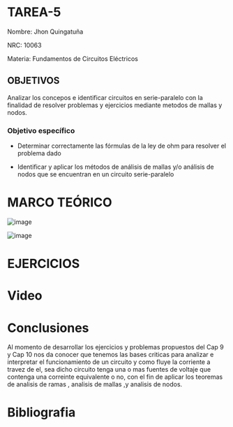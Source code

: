 # TAREA-5

Nombre: Jhon Quingatuña

NRC: 10063

Materia: Fundamentos de Circuitos Eléctricos

## OBJETIVOS

Analizar los concepos e identificar circuitos en serie-paralelo con la finalidad de resolver problemas y ejercicios mediante metodos de mallas y nodos. 

### Objetivo específico

* Determinar correctamente las fórmulas de la ley de ohm para resolver el problema dado

* Identificar y aplicar los métodos de análisis de mallas y/o análisis de nodos que se encuentran en un circuito serie-paralelo

# MARCO TEÓRICO

![image](https://user-images.githubusercontent.com/116813974/210279283-bdfbcd88-3214-4507-b554-e68a3dfa97aa.png)

![image](https://user-images.githubusercontent.com/116813974/210279310-14c52060-3434-4b35-8852-f32207f65e3d.png)

# EJERCICIOS





# Video



# Conclusiones 

Al momento de desarrollar los ejercicios y problemas propuestos del Cap 9 y Cap 10 nos da conocer que tenemos las bases criticas para analizar e interpretar el funcionamiento de un circuito y como fluye la corriente a travez de el, sea dicho circuito tenga una o mas fuentes de voltaje que contenga una correinte equivalente o no, con el fin de aplicar los teoremas de analisis de ramas , analisis de mallas ,y analisis de nodos.

# Bibliografia
